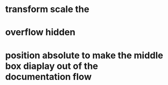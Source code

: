 # transform scale the 
# overflow hidden

# position absolute to make the middle box diaplay out of the documentation flow
